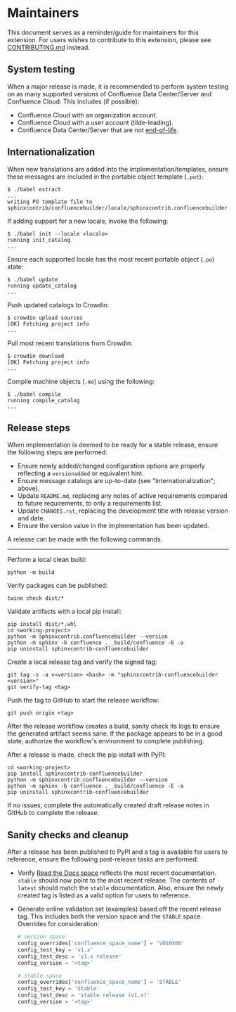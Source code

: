 # Maintainers

This document serves as a reminder/guide for maintainers for this extension.
For users wishes to contribute to this extension, please see
[CONTRIBUTING.md][contributing] instead.

## System testing

When a major release is made, it is recommended to perform system testing on
as many supported versions of Confluence Data Center/Server and Confluence
Cloud. This includes (if possible):

- Confluence Cloud with an organization account.
- Confluence Cloud with a user account (tilde-leading).
- Confluence Data Center/Server that are not [end-of-life][eol].

## Internationalization

When new translations are added into the implementation/templates, ensure
these messages are included in the portable object template (`.pot`):

```shell-session
$ ./babel extract
...
writing PO template file to sphinxcontrib/confluencebuilder/locale/sphinxcontrib.confluencebuilder.pot
```

If adding support for a new locale, invoke the following:

```shell-session
$ ./babel init --locale <locale>
running init_catalog
...
```

Ensure each supported locale has the most recent portable object (`.po`)
state:

```shell-session
$ ./babel update
running update_catalog
...
```

Push updated catalogs to Crowdin:

```shell-session
$ crowdin upload sources
[OK] Fetching project info
...
```

Pull most recent translations from Crowdin:

```shell-session
$ crowdin download
[OK] Fetching project info
...
```

Compile machine objects  (`.mo`) using the following:

```shell-session
$ ./babel compile
running compile_catalog
...
```

## Release steps

When implementation is deemed to be ready for a stable release, ensure the
following steps are performed:

- Ensure newly added/changed configuration options are properly reflecting a
  `versionadded` or equivalent hint.
- Ensure message catalogs are up-to-date (see "Internationalization"; above).
- Update `README.md`, replacing any notes of active requirements compared
  to future requirements, to only a requirements list.
- Update `CHANGES.rst`, replacing the development title with release version
  and date.
- Ensure the version value in the implementation has been updated.

A release can be made with the following commands.

----

Perform a local clean build:

```shell
python -m build
```

Verify packages can be published:

```shell
twine check dist/*
```

Validate artifacts with a local pip install:

```shell
pip install dist/*.whl
cd <working-project>
python -m sphinxcontrib.confluencebuilder --version
python -m sphinx -b confluence . _build/confluence -E -a
pip uninstall sphinxcontrib-confluencebuilder
```

Create a local release tag and verify the signed tag:

```shell
git tag -s -a v<version> <hash> -m "sphinxcontrib-confluencebuilder <version>"
git verify-tag <tag>
```

Push the tag to GitHub to start the release workflow:

```shell
git push origin <tag>
```

After the release workflow creates a build, sanity check its logs to ensure
the generated artifact seems sane. If the package appears to be in a good
state, authorize the workflow's environment to complete publishing.

After a release is made, check the pip install with PyPI:

```shell
cd <working-project>
pip install sphinxcontrib-confluencebuilder
python -m sphinxcontrib.confluencebuilder --version
python -m sphinx -b confluence . _build/confluence -E -a
pip uninstall sphinxcontrib-confluencebuilder
```

If no issues, complete the automatically created draft release notes in
GitHub to complete the release.

## Sanity checks and cleanup

After a release has been published to PyPI and a tag is available for users to
reference, ensure the following post-release tasks are performed:

- Verify [Read the Docs space][docs] reflects the most recent documentation.
  `stable` should now point to the most recent release. The contents of
  `latest` should match the `stable` documentation. Also, ensure the newly
  created tag is listed as a valid option for users to reference.
- Generate online validation set (examples) based off the recent release tag.
  This includes both the version space and the `STABLE` space. Overrides for
  consideration:

  ```python
  # version space
  config_overrides['confluence_space_name'] = 'V010X00'
  config_test_key = 'v1.x'
  config_test_desc = 'v1.x release'
  config_version = '<tag>'

  # stable space
  config_overrides['confluence_space_name'] = 'STABLE'
  config_test_key = 'Stable'
  config_test_desc = 'stable release (v1.x)'
  config_version = '<tag>'
  ```


[contributing]: https://github.com/sphinx-contrib/confluencebuilder/blob/main/CONTRIBUTING.md
[docs]: https://sphinxcontrib-confluencebuilder.readthedocs.io/
[eol]: https://confluence.atlassian.com/support/atlassian-support-end-of-life-policy-201851003.html
